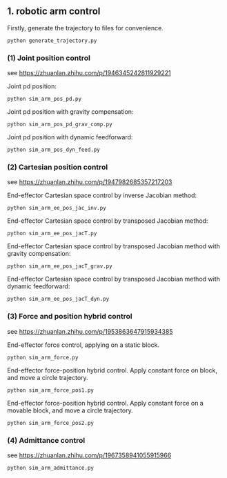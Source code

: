## 1. robotic arm control

Firstly, generate the trajectory to files for convenience.
```
python generate_trajectory.py
```

### (1) Joint position control

see https://zhuanlan.zhihu.com/p/1946345242811929221

Joint pd position:

```
python sim_arm_pos_pd.py
```

Joint pd position with gravity compensation:

```
python sim_arm_pos_pd_grav_comp.py
```

Joint pd position with dynamic feedforward:

```
python sim_arm_pos_dyn_feed.py
```

### (2) Cartesian position control

see https://zhuanlan.zhihu.com/p/1947982685357217203

End-effector Cartesian space control by inverse Jacobian method:
```
python sim_arm_ee_pos_jac_inv.py
```

End-effector Cartesian space control by transposed Jacobian method:
```
python sim_arm_ee_pos_jacT.py
```

End-effector Cartesian space control by transposed Jacobian method with gravity compensation:
```
python sim_arm_ee_pos_jacT_grav.py
```

End-effector Cartesian space control by transposed Jacobian method with dynamic feedforward:
```
python sim_arm_ee_pos_jacT_dyn.py
```

### (3) Force and position hybrid control

see https://zhuanlan.zhihu.com/p/1953863647915934385

End-effector force control, applying on a static block.
```
python sim_arm_force.py
```

End-effector force-position hybrid control. Apply constant force on block, and move a circle trajectory.

```
python sim_arm_force_pos1.py
```

End-effector force-position hybrid control. Apply constant force on a movable block, and move a circle trajectory.

```
python sim_arm_force_pos2.py
```

### (4) Admittance control

see https://zhuanlan.zhihu.com/p/1967358941055915966

```
python sim_arm_admittance.py
```